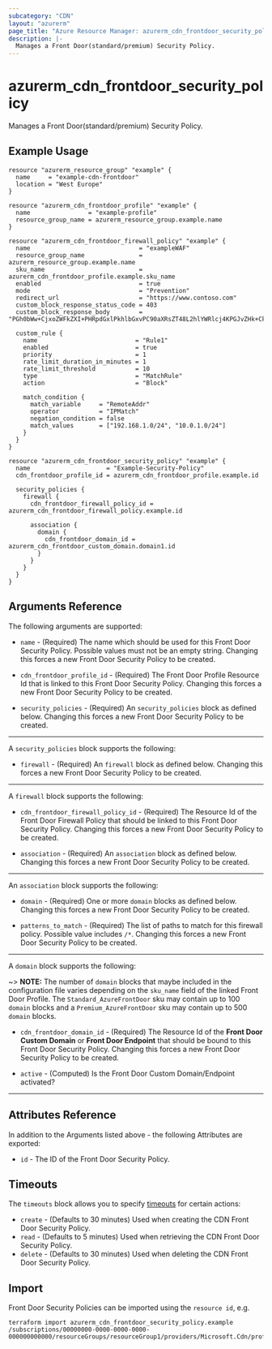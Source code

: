 ```yaml
---
subcategory: "CDN"
layout: "azurerm"
page_title: "Azure Resource Manager: azurerm_cdn_frontdoor_security_policy"
description: |-
  Manages a Front Door(standard/premium) Security Policy.
---
```


# azurerm_cdn_frontdoor_security_policy

Manages a Front Door(standard/premium) Security Policy.

## Example Usage

```hcl
resource "azurerm_resource_group" "example" {
  name     = "example-cdn-frontdoor"
  location = "West Europe"
}

resource "azurerm_cdn_frontdoor_profile" "example" {
  name                = "example-profile"
  resource_group_name = azurerm_resource_group.example.name
}

resource "azurerm_cdn_frontdoor_firewall_policy" "example" {
  name                              = "exampleWAF"
  resource_group_name               = azurerm_resource_group.example.name
  sku_name                          = azurerm_cdn_frontdoor_profile.example.sku_name
  enabled                           = true
  mode                              = "Prevention"
  redirect_url                      = "https://www.contoso.com"
  custom_block_response_status_code = 403
  custom_block_response_body        = "PGh0bWw+CjxoZWFkZXI+PHRpdGxlPkhlbGxvPC90aXRsZT48L2hlYWRlcj4KPGJvZHk+CkhlbGxvIHdvcmxkCjwvYm9keT4KPC9odG1sPg=="

  custom_rule {
    name                           = "Rule1"
    enabled                        = true
    priority                       = 1
    rate_limit_duration_in_minutes = 1
    rate_limit_threshold           = 10
    type                           = "MatchRule"
    action                         = "Block"

    match_condition {
      match_variable     = "RemoteAddr"
      operator           = "IPMatch"
      negation_condition = false
      match_values       = ["192.168.1.0/24", "10.0.1.0/24"]
    }
  }
}

resource "azurerm_cdn_frontdoor_security_policy" "example" {
  name                     = "Example-Security-Policy"
  cdn_frontdoor_profile_id = azurerm_cdn_frontdoor_profile.example.id

  security_policies {
    firewall {
      cdn_frontdoor_firewall_policy_id = azurerm_cdn_frontdoor_firewall_policy.example.id

      association {
        domain {
          cdn_frontdoor_domain_id = azurerm_cdn_frontdoor_custom_domain.domain1.id
        }
      }
    }
  }
}
```

## Arguments Reference

The following arguments are supported:

* `name` - (Required) The name which should be used for this Front Door Security Policy. Possible values must not be an empty string. Changing this forces a new Front Door Security Policy to be created.

* `cdn_frontdoor_profile_id` - (Required) The Front Door Profile Resource Id that is linked to this Front Door Security Policy. Changing this forces a new Front Door Security Policy to be created.

* `security_policies` - (Required) An `security_policies` block as defined below. Changing this forces a new Front Door Security Policy to be created.

---

A `security_policies` block supports the following:

* `firewall` - (Required) An `firewall` block as defined below. Changing this forces a new Front Door Security Policy to be created.

---

A `firewall` block supports the following:

* `cdn_frontdoor_firewall_policy_id` - (Required) The Resource Id of the Front Door Firewall Policy that should be linked to this Front Door Security Policy. Changing this forces a new Front Door Security Policy to be created.

* `association` - (Required) An `association` block as defined below. Changing this forces a new Front Door Security Policy to be created.

---

An `association` block supports the following:

* `domain` - (Required) One or more `domain` blocks as defined below. Changing this forces a new Front Door Security Policy to be created.

* `patterns_to_match` - (Required) The list of paths to match for this firewall policy. Possible value includes `/*`. Changing this forces a new Front Door Security Policy to be created.

---

A `domain` block supports the following:

~> **NOTE:** The number of `domain` blocks that maybe included in the configuration file varies depending on the `sku_name` field of the linked Front Door Profile. The `Standard_AzureFrontDoor` sku may contain up to 100 `domain` blocks and a `Premium_AzureFrontDoor` sku may contain up to 500 `domain` blocks.

* `cdn_frontdoor_domain_id` - (Required) The Resource Id of the **Front Door Custom Domain** or **Front Door Endpoint** that should be bound to this Front Door Security Policy. Changing this forces a new Front Door Security Policy to be created.

* `active` - (Computed) Is the Front Door Custom Domain/Endpoint activated?

---

## Attributes Reference

In addition to the Arguments listed above - the following Attributes are exported:

* `id` - The ID of the Front Door Security Policy.

## Timeouts

The `timeouts` block allows you to specify [timeouts](https://www.terraform.io/docs/configuration/resources.html#timeouts) for certain actions:

* `create` - (Defaults to 30 minutes) Used when creating the CDN Front Door Security Policy.
* `read` - (Defaults to 5 minutes) Used when retrieving the CDN Front Door Security Policy.
* `delete` - (Defaults to 30 minutes) Used when deleting the CDN Front Door Security Policy.

## Import

Front Door Security Policies can be imported using the `resource id`, e.g.

```shell
terraform import azurerm_cdn_frontdoor_security_policy.example /subscriptions/00000000-0000-0000-0000-000000000000/resourceGroups/resourceGroup1/providers/Microsoft.Cdn/profiles/profile1/securityPolicies/policy1
```
